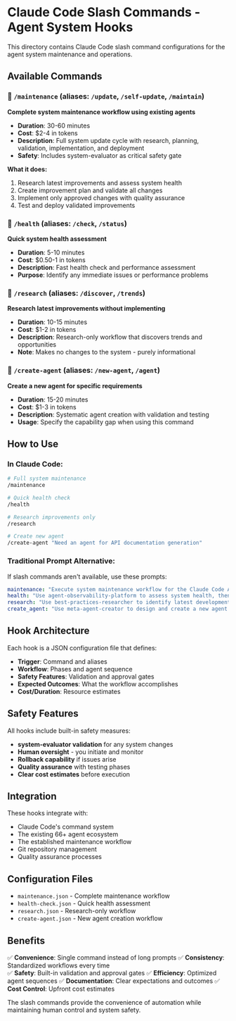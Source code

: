 # Claude Code Slash Commands - Agent System Hooks

This directory contains Claude Code slash command configurations for the agent system maintenance and operations.

## Available Commands

### 🔄 `/maintenance` (aliases: `/update`, `/self-update`, `/maintain`)
**Complete system maintenance workflow using existing agents**

- **Duration**: 30-60 minutes  
- **Cost**: $2-4 in tokens
- **Description**: Full system update cycle with research, planning, validation, implementation, and deployment
- **Safety**: Includes system-evaluator as critical safety gate

**What it does:**
1. Research latest improvements and assess system health
2. Create improvement plan and validate all changes  
3. Implement only approved changes with quality assurance
4. Test and deploy validated improvements

### 🏥 `/health` (aliases: `/check`, `/status`)  
**Quick system health assessment**

- **Duration**: 5-10 minutes
- **Cost**: $0.50-1 in tokens  
- **Description**: Fast health check and performance assessment
- **Purpose**: Identify any immediate issues or performance problems

### 🔬 `/research` (aliases: `/discover`, `/trends`)
**Research latest improvements without implementing**

- **Duration**: 10-15 minutes
- **Cost**: $1-2 in tokens
- **Description**: Research-only workflow that discovers trends and opportunities
- **Note**: Makes no changes to the system - purely informational

### 🤖 `/create-agent` (aliases: `/new-agent`, `/agent`)
**Create a new agent for specific requirements**

- **Duration**: 15-20 minutes  
- **Cost**: $1-3 in tokens
- **Description**: Systematic agent creation with validation and testing
- **Usage**: Specify the capability gap when using this command

## How to Use

### In Claude Code:
```bash
# Full system maintenance
/maintenance

# Quick health check  
/health

# Research improvements only
/research

# Create new agent
/create-agent "Need an agent for API documentation generation"
```

### Traditional Prompt Alternative:
If slash commands aren't available, use these prompts:

```yaml
maintenance: "Execute system maintenance workflow for the Claude Code Agent System"
health: "Use agent-observability-platform to assess system health, then use agent-ecosystem-manager to address any critical issues"
research: "Use best-practices-researcher to identify latest development trends that could improve our agent system" 
create_agent: "Use meta-agent-creator to design and create a new agent for [specific requirement]"
```

## Hook Architecture

Each hook is a JSON configuration file that defines:

- **Trigger**: Command and aliases
- **Workflow**: Phases and agent sequence  
- **Safety Features**: Validation and approval gates
- **Expected Outcomes**: What the workflow accomplishes
- **Cost/Duration**: Resource estimates

## Safety Features

All hooks include built-in safety measures:

- **system-evaluator validation** for any system changes
- **Human oversight** - you initiate and monitor 
- **Rollback capability** if issues arise
- **Quality assurance** with testing phases
- **Clear cost estimates** before execution

## Integration

These hooks integrate with:
- Claude Code's command system
- The existing 66+ agent ecosystem  
- The established maintenance workflow
- Git repository management
- Quality assurance processes

## Configuration Files

- `maintenance.json` - Complete maintenance workflow
- `health-check.json` - Quick health assessment  
- `research.json` - Research-only workflow
- `create-agent.json` - New agent creation workflow

## Benefits

✅ **Convenience**: Single command instead of long prompts
✅ **Consistency**: Standardized workflows every time  
✅ **Safety**: Built-in validation and approval gates
✅ **Efficiency**: Optimized agent sequences
✅ **Documentation**: Clear expectations and outcomes
✅ **Cost Control**: Upfront cost estimates

The slash commands provide the convenience of automation while maintaining human control and system safety.